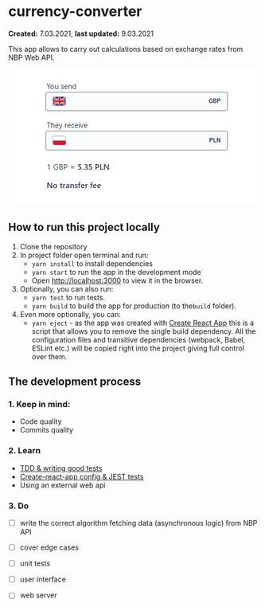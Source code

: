 # currency-converter

**Created:** 7.03.2021, **last updated:** 9.03.2021

This app allows to carry out calculations based on exchange rates from NBP Web API.

![/demo/demo.gif](/demo/demo.gif)

## How to run this project locally

1. Clone the repository
2. In project folder open terminal and run:
    - `yarn install` to install dependencies
    - `yarn start` to run the app in the development mode
    - Open [http://localhost:3000](http://localhost:3000) to view it in the browser.
3. Optionally, you can also run:
    - `yarn test` to run tests.
    - `yarn build` to build the app for production (to the`build` folder).
4. Even more optionally, you can:
    - `yarn eject` - as the app was created with [Create React App](https://github.com/facebook/create-react-app) this is a script that allows you to remove the single build dependency. All the configuration files and transitive dependencies (webpack, Babel, ESLint etc.) will be copied right into the project giving full control over them.

## The development process

### 1. Keep in mind:

- Code quality
- Commits quality

### 2. Learn

- [TDD & writing good tests](https://github.com/gregwell/university-notes/blob/main/english/javascript/currency-converter/tdd-and-writing-good-tests.md)
- [Create-react-app config & JEST tests](https://github.com/gregwell/university-notes/blob/main/english/javascript/currency-converter/create-react-app-and-jest-tests.md)
- Using an external web api

### 3. Do

- [ ]  write the correct algorithm fetching data (asynchronous logic) from NBP API
- [ ]  cover edge cases
- [ ]  unit tests
- [ ]  user interface
- [ ]  web server

